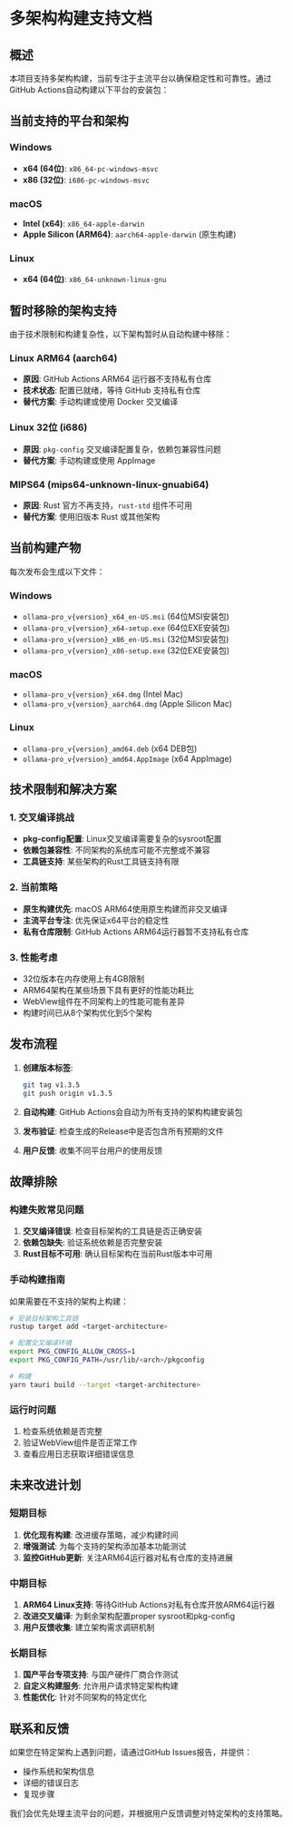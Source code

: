 # 多架构构建支持文档

## 概述

本项目支持多架构构建，当前专注于主流平台以确保稳定性和可靠性。通过GitHub Actions自动构建以下平台的安装包：

## 当前支持的平台和架构

### Windows
- **x64 (64位)**: `x86_64-pc-windows-msvc`
- **x86 (32位)**: `i686-pc-windows-msvc`

### macOS
- **Intel (x64)**: `x86_64-apple-darwin`
- **Apple Silicon (ARM64)**: `aarch64-apple-darwin` (原生构建)

### Linux
- **x64 (64位)**: `x86_64-unknown-linux-gnu`

## 暂时移除的架构支持

由于技术限制和构建复杂性，以下架构暂时从自动构建中移除：

### Linux ARM64 (aarch64)
- **原因**: GitHub Actions ARM64 运行器不支持私有仓库
- **技术状态**: 配置已就绪，等待 GitHub 支持私有仓库
- **替代方案**: 手动构建或使用 Docker 交叉编译

### Linux 32位 (i686)
- **原因**: `pkg-config` 交叉编译配置复杂，依赖包兼容性问题
- **替代方案**: 手动构建或使用 AppImage

### MIPS64 (mips64-unknown-linux-gnuabi64)
- **原因**: Rust 官方不再支持，`rust-std` 组件不可用
- **替代方案**: 使用旧版本 Rust 或其他架构

## 当前构建产物

每次发布会生成以下文件：

### Windows
- `ollama-pro_v{version}_x64_en-US.msi` (64位MSI安装包)
- `ollama-pro_v{version}_x64-setup.exe` (64位EXE安装包)
- `ollama-pro_v{version}_x86_en-US.msi` (32位MSI安装包)
- `ollama-pro_v{version}_x86-setup.exe` (32位EXE安装包)

### macOS
- `ollama-pro_v{version}_x64.dmg` (Intel Mac)
- `ollama-pro_v{version}_aarch64.dmg` (Apple Silicon Mac)

### Linux
- `ollama-pro_v{version}_amd64.deb` (x64 DEB包)
- `ollama-pro_v{version}_amd64.AppImage` (x64 AppImage)

## 技术限制和解决方案

### 1. 交叉编译挑战
- **pkg-config配置**: Linux交叉编译需要复杂的sysroot配置
- **依赖包兼容性**: 不同架构的系统库可能不完整或不兼容
- **工具链支持**: 某些架构的Rust工具链支持有限

### 2. 当前策略
- **原生构建优先**: macOS ARM64使用原生构建而非交叉编译
- **主流平台专注**: 优先保证x64平台的稳定性
- **私有仓库限制**: GitHub Actions ARM64运行器暂不支持私有仓库

### 3. 性能考虑
- 32位版本在内存使用上有4GB限制
- ARM64架构在某些场景下具有更好的性能功耗比
- WebView组件在不同架构上的性能可能有差异
- 构建时间已从8个架构优化到5个架构

## 发布流程

1. **创建版本标签**:
   ```bash
   git tag v1.3.5
   git push origin v1.3.5
   ```

2. **自动构建**: GitHub Actions会自动为所有支持的架构构建安装包

3. **发布验证**: 检查生成的Release中是否包含所有预期的文件

4. **用户反馈**: 收集不同平台用户的使用反馈

## 故障排除

### 构建失败常见问题
1. **交叉编译错误**: 检查目标架构的工具链是否正确安装
2. **依赖包缺失**: 验证系统依赖是否完整安装
3. **Rust目标不可用**: 确认目标架构在当前Rust版本中可用

### 手动构建指南
如果需要在不支持的架构上构建：
```bash
# 安装目标架构工具链
rustup target add <target-architecture>

# 配置交叉编译环境
export PKG_CONFIG_ALLOW_CROSS=1
export PKG_CONFIG_PATH=/usr/lib/<arch>/pkgconfig

# 构建
yarn tauri build --target <target-architecture>
```

### 运行时问题
1. 检查系统依赖是否完整
2. 验证WebView组件是否正常工作
3. 查看应用日志获取详细错误信息

## 未来改进计划

### 短期目标
1. **优化现有构建**: 改进缓存策略，减少构建时间
2. **增强测试**: 为每个支持的架构添加基本功能测试
3. **监控GitHub更新**: 关注ARM64运行器对私有仓库的支持进展

### 中期目标
1. **ARM64 Linux支持**: 等待GitHub Actions对私有仓库开放ARM64运行器
2. **改进交叉编译**: 为剩余架构配置proper sysroot和pkg-config
3. **用户反馈收集**: 建立架构需求调研机制

### 长期目标
1. **国产平台专项支持**: 与国产硬件厂商合作测试
2. **自定义构建服务**: 允许用户请求特定架构构建
3. **性能优化**: 针对不同架构的特定优化

## 联系和反馈

如果您在特定架构上遇到问题，请通过GitHub Issues报告，并提供：
- 操作系统和架构信息
- 详细的错误日志
- 复现步骤

我们会优先处理主流平台的问题，并根据用户反馈调整对特定架构的支持策略。
